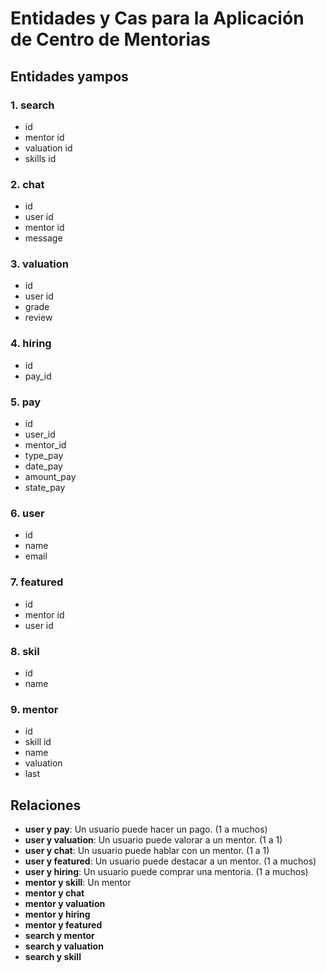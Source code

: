 # Entidades y Cas para la Aplicación de Centro de Mentorias

## Entidades yampos

### 1. search
- id
- mentor id
- valuation id
- skills id

### 2. chat
- id 
- user id
- mentor id
- message

### 3. valuation 
- id	
- user id
- grade
- review

### 4. hiring
- id
- pay_id

### 5. pay
- id
- user_id
- mentor_id
- type_pay
- date_pay
- amount_pay
- state_pay

### 6. user
- id
- name
- email

### 7. featured
- id
- mentor id
- user id

### 8. skil
- id
- name

### 9. mentor
- id
- skill id
- name
- valuation
- last

## Relaciones
- **user y pay**: Un usuario puede hacer un pago. (1 a muchos)
- **user y valuation**: Un usuario puede valorar a un mentor. (1 a 1)
- **user y chat**: Un usuario puede hablar con un mentor. (1 a 1)
- **user y featured**: Un usuario puede destacar a un mentor. (1 a muchos)
- **user y hiring**: Un usuario puede comprar una mentoria. (1 a muchos)
- **mentor y skill**: Un mentor 
- **mentor y chat**
- **mentor y valuation**
- **mentor y hiring**
- **mentor y featured**
- **search y mentor**
- **search y valuation**
- **search y skill**
